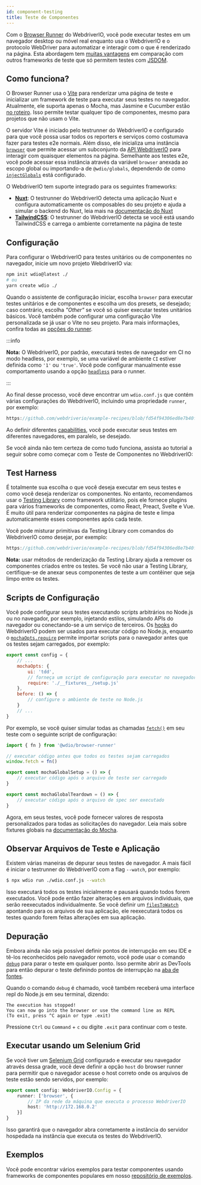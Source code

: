 ```yaml
---
id: component-testing
title: Teste de Componentes
---
```


Com o [Browser Runner](/docs/runner#browser-runner) do WebdriverIO, você pode executar testes em um navegador desktop ou móvel real enquanto usa o WebdriverIO e o protocolo WebDriver para automatizar e interagir com o que é renderizado na página. Esta abordagem tem [muitas vantagens](/docs/runner#browser-runner) em comparação com outros frameworks de teste que só permitem testes com [JSDOM](https://www.npmjs.com/package/jsdom).

## Como funciona?

O Browser Runner usa o [Vite](https://vitejs.dev/) para renderizar uma página de teste e inicializar um framework de teste para executar seus testes no navegador. Atualmente, ele suporta apenas o Mocha, mas Jasmine e Cucumber estão [no roteiro](https://github.com/orgs/webdriverio/projects/1). Isso permite testar qualquer tipo de componentes, mesmo para projetos que não usam o Vite.

O servidor Vite é iniciado pelo testrunner do WebdriverIO e configurado para que você possa usar todos os reporters e serviços como costumava fazer para testes e2e normais. Além disso, ele inicializa uma instância [`browser`](/docs/api/browser) que permite acessar um subconjunto da [API WebdriverIO](/docs/api) para interagir com quaisquer elementos na página. Semelhante aos testes e2e, você pode acessar essa instância através da variável `browser` anexada ao escopo global ou importando-a de `@wdio/globals`, dependendo de como [`injectGlobals`](/docs/api/globals) está configurado.

O WebdriverIO tem suporte integrado para os seguintes frameworks:

- [__Nuxt__](https://nuxt.com/): O testrunner do WebdriverIO detecta uma aplicação Nuxt e configura automaticamente os composables do seu projeto e ajuda a simular o backend do Nuxt, leia mais na [documentação do Nuxt](/docs/component-testing/vue#testing-vue-components-in-nuxt)
- [__TailwindCSS__](https://tailwindcss.com/): O testrunner do WebdriverIO detecta se você está usando TailwindCSS e carrega o ambiente corretamente na página de teste

## Configuração

Para configurar o WebdriverIO para testes unitários ou de componentes no navegador, inicie um novo projeto WebdriverIO via:

```bash
npm init wdio@latest ./
# ou
yarn create wdio ./
```

Quando o assistente de configuração iniciar, escolha `browser` para executar testes unitários e de componentes e escolha um dos presets, se desejado; caso contrário, escolha _"Other"_ se você só quiser executar testes unitários básicos. Você também pode configurar uma configuração Vite personalizada se já usar o Vite no seu projeto. Para mais informações, confira todas as [opções do runner](/docs/runner#runner-options).

:::info

__Nota:__ O WebdriverIO, por padrão, executará testes de navegador em CI no modo headless, por exemplo, se uma variável de ambiente `CI` estiver definida como `'1'` ou `'true'`. Você pode configurar manualmente esse comportamento usando a opção [`headless`](/docs/runner#headless) para o runner.

:::

Ao final desse processo, você deve encontrar um `wdio.conf.js` que contém várias configurações do WebdriverIO, incluindo uma propriedade `runner`, por exemplo:

```ts reference useHTTPS runmeRepository="git@github.com:webdriverio/example-recipes.git" runmeFileToOpen="component-testing%2FREADME.md"
https://github.com/webdriverio/example-recipes/blob/fd54f94306ed8e7b40f967739164dfe4d6d76b41/wdio.comp.conf.js
```

Ao definir diferentes [capabilities](/docs/configuration#capabilities), você pode executar seus testes em diferentes navegadores, em paralelo, se desejado.

Se você ainda não tem certeza de como tudo funciona, assista ao tutorial a seguir sobre como começar com o Teste de Componentes no WebdriverIO:

<LiteYouTubeEmbed
    id="5vp_3tGtnMc"
    title="Getting Started with Component Testing in WebdriverIO"
/>

## Test Harness

É totalmente sua escolha o que você deseja executar em seus testes e como você deseja renderizar os componentes. No entanto, recomendamos usar o [Testing Library](https://testing-library.com/) como framework utilitário, pois ele fornece plugins para vários frameworks de componentes, como React, Preact, Svelte e Vue. É muito útil para renderizar componentes na página de teste e limpa automaticamente esses componentes após cada teste.

Você pode misturar primitivas da Testing Library com comandos do WebdriverIO como desejar, por exemplo:

```js reference useHTTPS
https://github.com/webdriverio/example-recipes/blob/fd54f94306ed8e7b40f967739164dfe4d6d76b41/component-testing/svelte-example.js
```

__Nota:__ usar métodos de renderização da Testing Library ajuda a remover os componentes criados entre os testes. Se você não usar a Testing Library, certifique-se de anexar seus componentes de teste a um contêiner que seja limpo entre os testes.

## Scripts de Configuração

Você pode configurar seus testes executando scripts arbitrários no Node.js ou no navegador, por exemplo, injetando estilos, simulando APIs do navegador ou conectando-se a um serviço de terceiros. Os [hooks](/docs/configuration#hooks) do WebdriverIO podem ser usados para executar código no Node.js, enquanto o [`mochaOpts.require`](/docs/frameworks#require) permite importar scripts para o navegador antes que os testes sejam carregados, por exemplo:

```js wdio.conf.js
export const config = {
    // ...
    mochaOpts: {
        ui: 'tdd',
        // forneça um script de configuração para executar no navegador
        require: './__fixtures__/setup.js'
    },
    before: () => {
        // configure o ambiente de teste no Node.js
    }
    // ...
}
```

Por exemplo, se você quiser simular todas as chamadas [`fetch()`](https://developer.mozilla.org/en-US/docs/Web/API/fetch) em seu teste com o seguinte script de configuração:

```js ./fixtures/setup.js
import { fn } from '@wdio/browser-runner'

// executar código antes que todos os testes sejam carregados
window.fetch = fn()

export const mochaGlobalSetup = () => {
    // executar código após o arquivo de teste ser carregado
}

export const mochaGlobalTeardown = () => {
    // executar código após o arquivo de spec ser executado
}

```

Agora, em seus testes, você pode fornecer valores de resposta personalizados para todas as solicitações do navegador. Leia mais sobre fixtures globais na [documentação do Mocha](https://mochajs.org/#global-fixtures).

## Observar Arquivos de Teste e Aplicação

Existem várias maneiras de depurar seus testes de navegador. A mais fácil é iniciar o testrunner do WebdriverIO com a flag `--watch`, por exemplo:

```sh
$ npx wdio run ./wdio.conf.js --watch
```

Isso executará todos os testes inicialmente e pausará quando todos forem executados. Você pode então fazer alterações em arquivos individuais, que serão reexecutados individualmente. Se você definir um [`filesToWatch`](/docs/configuration#filestowatch) apontando para os arquivos de sua aplicação, ele reexecutará todos os testes quando forem feitas alterações em sua aplicação.

## Depuração

Embora ainda não seja possível definir pontos de interrupção em seu IDE e tê-los reconhecidos pelo navegador remoto, você pode usar o comando [`debug`](/docs/api/browser/debug) para parar o teste em qualquer ponto. Isso permite abrir as DevTools para então depurar o teste definindo pontos de interrupção na [aba de fontes](https://buddy.works/tutorials/debugging-javascript-efficiently-with-chrome-devtools).

Quando o comando `debug` é chamado, você também receberá uma interface repl do Node.js em seu terminal, dizendo:

```
The execution has stopped!
You can now go into the browser or use the command line as REPL
(To exit, press ^C again or type .exit)
```

Pressione `Ctrl` ou `Command` + `c` ou digite `.exit` para continuar com o teste.

## Executar usando um Selenium Grid

Se você tiver um [Selenium Grid](https://www.selenium.dev/documentation/grid/) configurado e executar seu navegador através dessa grade, você deve definir a opção `host` do browser runner para permitir que o navegador acesse o host correto onde os arquivos de teste estão sendo servidos, por exemplo:

```ts title=wdio.conf.ts
export const config: WebdriverIO.Config = {
    runner: ['browser', {
        // IP da rede da máquina que executa o processo WebdriverIO
        host: 'http://172.168.0.2'
    }]
}
```

Isso garantirá que o navegador abra corretamente a instância do servidor hospedada na instância que executa os testes do WebdriverIO.

## Exemplos

Você pode encontrar vários exemplos para testar componentes usando frameworks de componentes populares em nosso [repositório de exemplos](https://github.com/webdriverio/component-testing-examples).